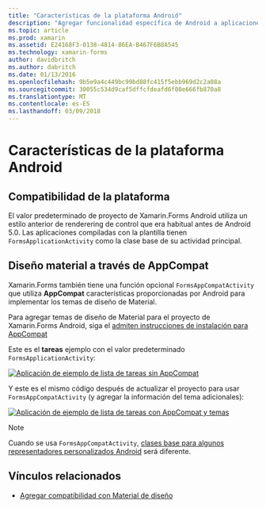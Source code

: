 ```yaml
---
title: "Características de la plataforma Android"
description: "Agregar funcionalidad específica de Android a aplicaciones de Xamarin.Forms"
ms.topic: article
ms.prod: xamarin
ms.assetid: E24168F3-0138-4814-86EA-B467F6B8A545
ms.technology: xamarin-forms
author: davidbritch
ms.author: dabritch
ms.date: 01/13/2016
ms.openlocfilehash: 9b5e9a4c449bc99bd88fc415f5ebb969d2c2a08a
ms.sourcegitcommit: 30055c534d9caf5dffcfdeafd6f08e666fb870a8
ms.translationtype: MT
ms.contentlocale: es-ES
ms.lasthandoff: 03/09/2018
---
```

# <a name="android-platform-features"></a>Características de la plataforma Android

## <a name="platform-support"></a>Compatibilidad de la plataforma

El valor predeterminado de proyecto de Xamarin.Forms Android utiliza un estilo anterior de renderering de control que era habitual antes de Android 5.0. Las aplicaciones compiladas con la plantilla tienen `FormsApplicationActivity` como la clase base de su actividad principal.

## <a name="material-design-via-appcompat"></a>Diseño material a través de AppCompat

Xamarin.Forms también tiene una función opcional `FormsAppCompatActivity` que utiliza **AppCompat** características proporcionadas por Android para implementar los temas de diseño de Material.

Para agregar temas de diseño de Material para el proyecto de Xamarin.Forms Android, siga el [admiten instrucciones de instalación para AppCompat](appcompat.md)

Este es el **tareas** ejemplo con el valor predeterminado `FormsApplicationActivity`:

[![](images/before-appcompat-sml.png "Aplicación de ejemplo de lista de tareas sin AppCompat")](images/before-appcompat.png#lightbox "aplicación de ejemplo de lista de tareas sin AppCompat")

Y este es el mismo código después de actualizar el proyecto para usar `FormsAppCompatActivity` (y agregar la información del tema adicionales):

[![](images/post-appcompat-sml.png "Aplicación de ejemplo de lista de tareas con AppCompat y temas")](images/post-appcompat.png#lightbox "aplicación de ejemplo de lista de tareas con AppCompat y temas")

> [!NOTE]
> Cuando se usa `FormsAppCompatActivity`, [clases base para algunos representadores personalizados Android](~/xamarin-forms/app-fundamentals/custom-renderer/renderers.md) será diferente.


## <a name="related-links"></a>Vínculos relacionados

- [Agregar compatibilidad con Material de diseño](appcompat.md)
